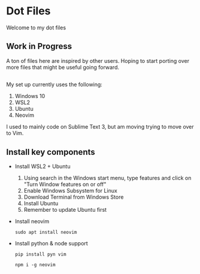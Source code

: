 # Dot Files

Welcome to my dot files

## Work in Progress

A ton of files here are inspired by other users. Hoping to start porting over more
files that might be useful going forward.

##
My set up currently uses the following:
1. Windows 10
2. WSL2
3. Ubuntu
4. Neovim

I used to mainly code on Sublime Text 3, but am moving trying to move over to Vim.


## Install key components
- Install WSL2 + Ubuntu
	1. Using search in the Windows start menu, type features and click on "Turn Window features on or off"
	2. Enable Windows Subsystem for Linux
	3. Download Terminal from Windows Store
	4. Install Ubuntu
	5. Remember to update Ubuntu first

- Install neovim
	```
	sudo apt install neovim
	```

- Install python & node support
	```
	pip install pyn vim

	```
	```
	npm i -g neovim
	```

